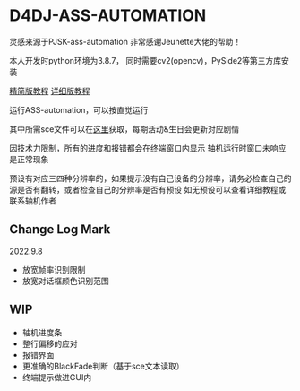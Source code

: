 # D4DJ-ASS-AUTOMATION

灵感来源于PJSK-ass-automation
非常感谢Jeunette大佬的帮助！

本人开发时python环境为3.8.7， 同时需要cv2(opencv)，PySide2等第三方库安装

[精简版教程](https://www.bilibili.com/read/cv18462837) [详细版教程](https://docs.qq.com/doc/DTENkZGloYXNQZ01Y)

运行ASS-automation，可以按直觉运行

其中所需sce文件可以在[这里](https://pan.baidu.com/s/1dPRssWslo_BEo07LnxpGrQ?pwd=8shu)获取，每期活动&生日会更新对应剧情

因技术力限制，所有的进度和报错都会在终端窗口内显示
轴机运行时窗口未响应是正常现象

预设有对应三四种分辨率的，如果提示没有自己设备的分辨率，请务必检查自己的源是否有翻转，或者检查自己的分辨率是否有预设
如无预设可以查看详细教程或联系轴机作者

## Change Log Mark

2022.9.8

- 放宽帧率识别限制
- 放宽对话框颜色识别范围

## WIP

- 轴机进度条
- 整行偏移的应对
- 报错界面
- 更准确的BlackFade判断（基于sce文本读取）
- 终端提示做进GUI内
